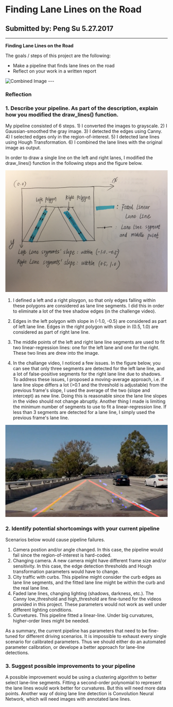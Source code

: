 # **Finding Lane Lines on the Road** 

## Submitted by: Peng Su 5.27.2017


---

**Finding Lane Lines on the Road**

The goals / steps of this project are the following:
* Make a pipeline that finds lane lines on the road
* Reflect on your work in a written report
<img src="examples/grayscale.jpg" width="480" alt="Combined Image" />
---

### Reflection

### 1. Describe your pipeline. As part of the description, explain how you modified the draw_lines() function.

My pipeline consisted of 6 steps. 1) I converted the images to grayscale. 2) I Gaussian-smoothed the gray image. 3) I detected the edges using Canny. 4) I selected edges only in the region-of-interest. 5) I detected lane lines using Hough Transformation. 6) I combined the lane lines with the original image as output. 

In order to draw a single line on the left and right lanes, I modified the draw_lines() function in the following steps and the figure below.

<img src="report_images/Illustration.JPG" width="600" alt="Illustration" />

1) I defined a left and a right ploygon, so that only edges falling within these polygons are considered as lane line segments. I did this in order to eliminate a lot of the tree shadow edges (in the challenge video). 
2) Edges in the left polygon with slope in (-1.0, -0.5) are considered as part of left lane line. Edges in the right polygon with slope in (0.5, 1.0) are considered as part of right lane line.
3) The middle points of the left and right lane line segments are used to fit two linear-regression lines: one for the left lane and one for the right. These two lines are drew into the image. 

4) In the challange video, I noticed a few issues. In the figure below, you can see that only three segments are detected for the left lane line, and a lot of false-positive segments for the right lane line due to shadows. To address these issues, I proposed a moving-average approach, i.e. if lane line slope differs a lot (>0.1 and the threshold is adjustable) from the previous frame's slope, I used the average of the two (slope and intercept) as new line. Doing this is reasonable since the lane line slopes in the video should not change abruptly. Another thing I made is limiting the minimum number of segments to use to fit a linear-regression line. If less than 3 segments are detected for a lane line, I simply used the previous frame's lane line.

<img src="report_images/Issue1.png" width="600" alt="Combined Image" />


### 2. Identify potential shortcomings with your current pipeline

Scenarios below would cause pipeline failures. 
1) Camera postion and/or angle changed. In this case, the pipeline would fail since the region-of-interest is hard-coded.
2) Changing camera. A new camera might have different frame size and/or sensitivity. In this case, the edge detection thresholds and Hough transformation parameters would have to change. 
3) City traffic with curbs. This pipeline might consider the curb edges as lane line segments, and the fitted lane line might be within the curb and the real lane line.
4) Faded lane lines, changing lighting (shadows, darkness, etc.). The Canny low_threshold and high_threshold are fine-tuned for the videos provided in this project. These parameters would not work as well under different lighting conditions. 
5) Curvetures. This pipeline fitted a linear-line. Under big curvatures, higher-order lines might be needed.

As a summary, the current pipeline has parameters that need to be fine-tuned for different driving scenarios. It is impossible to exhaust every single scenario for calibrated parameters. Thus we should either do an automated parameter calibration, or develope a better approach for lane-line detections. 

### 3. Suggest possible improvements to your pipeline

A possible improvement would be using a clustering algorithm to better select lane-line segments. 
Fitting a second-order polynomial to represent the lane lines would work better for curvatures. But this will need more data points.
Another way of doing lane line detection is Convolution Neural Network, which will need images with annotated lane lines. 
